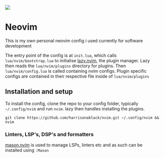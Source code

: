 ![](https://skillicons.dev/icons?i=apple,neovim,github)

# Neovim
This is my own personal neovim config i used currently for software development

The entry point of the config is at `init.lua`, which calls `lua/nvim/bootstrap.lua` to initialise [lazy.nvim](https://github.com/folke/lazy.nvim), the plugin manager. Lazy then reads the `lua/nvim/plugins` directory for plugins. Then `lua/nvim/config.lua` is called containing nvim configs. Plugin specific configs are contained in their respective file inside of `lua/nvim/plugins`   

## Installation and setup
To install the config, clone the repo to your config folder, typically `~/.config/nvim` and run `nvim`. lazy then handles installing the plugins.
```
git clone https://github.com/harrisonablack/nvim.git ~/.config/nvim && nvim
```
### Linters, LSP's, DSP's and formatters
[mason.nvim](https://github.com/williamboman/mason.nvim) is used to manage LSPs, linters etc and as such can be installed using `:Mason` 
